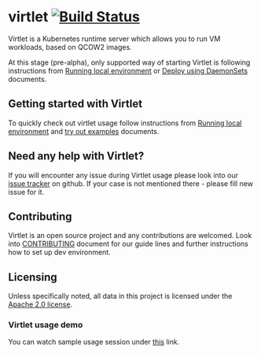 # virtlet [![Build Status](https://travis-ci.org/Mirantis/virtlet.svg?branch=master)](https://travis-ci.org/Mirantis/virtlet)

Virtlet is a Kubernetes runtime server which allows you to run VM workloads, based on QCOW2 images.

At this stage (pre-alpha), only supported way of starting Virtlet is following instructions from [Running local environment](docs/running-local-environment.md) or [Deploy using DaemonSets](contrib/deploy/README.md) documents.

## Getting started with Virtlet

To quickly check out virtlet usage follow instructions from [Running local environment](docs/running-local-environment.md) and [try out examples](examples/README.md) documents.

## Need any help with Virtlet?

If you will encounter any issue during Virtlet usage please look into our [issue tracker](http://github.com/Mirantis/virtlet/issues) on github. If your case is not mentioned there - please fill new issue for it.

## Contributing

Virtlet is an open source project and any contributions are welcomed. Look into [CONTRIBUTING](docs/contributing.md) document for our guide lines and further instructions how to set up dev environment.

## Licensing

Unless specifically noted, all data in this project is licensed under the [Apache 2.0 license](LICENSE).

### Virtlet usage demo

You can watch sample usage session under [this](https://asciinema.org/a/1a6xp5j4o22rnsx9wpvumd4kt) link.
